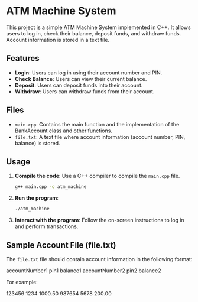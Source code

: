 # ATM Machine System

This project is a simple ATM Machine System implemented in C++. It allows users to log in, check their balance, deposit funds, and withdraw funds. Account information is stored in a text file.

## Features

- **Login**: Users can log in using their account number and PIN.
- **Check Balance**: Users can view their current balance.
- **Deposit**: Users can deposit funds into their account.
- **Withdraw**: Users can withdraw funds from their account.

## Files

- `main.cpp`: Contains the main function and the implementation of the BankAccount class and other functions.
- `file.txt`: A text file where account information (account number, PIN, balance) is stored.

## Usage

1. **Compile the code**: Use a C++ compiler to compile the `main.cpp` file.

    ```sh
    g++ main.cpp -o atm_machine
    ```

2. **Run the program**:

    ```sh
    ./atm_machine
    ```

3. **Interact with the program**: Follow the on-screen instructions to log in and perform transactions.

## Sample Account File (file.txt)

The `file.txt` file should contain account information in the following format:

accountNumber1 pin1 balance1
accountNumber2 pin2 balance2

For example:

123456 1234 1000.50
987654 5678 200.00
